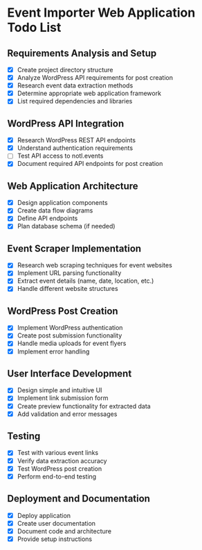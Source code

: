 # Event Importer Web Application Todo List

## Requirements Analysis and Setup
- [x] Create project directory structure
- [x] Analyze WordPress API requirements for post creation
- [x] Research event data extraction methods
- [x] Determine appropriate web application framework
- [x] List required dependencies and libraries

## WordPress API Integration
- [x] Research WordPress REST API endpoints
- [x] Understand authentication requirements
- [ ] Test API access to notl.events
- [x] Document required API endpoints for post creation

## Web Application Architecture
- [x] Design application components
- [x] Create data flow diagrams
- [x] Define API endpoints
- [x] Plan database schema (if needed)

## Event Scraper Implementation
- [x] Research web scraping techniques for event websites
- [x] Implement URL parsing functionality
- [x] Extract event details (name, date, location, etc.)
- [x] Handle different website structures

## WordPress Post Creation
- [x] Implement WordPress authentication
- [x] Create post submission functionality
- [x] Handle media uploads for event flyers
- [x] Implement error handling

## User Interface Development
- [x] Design simple and intuitive UI
- [x] Implement link submission form
- [x] Create preview functionality for extracted data
- [x] Add validation and error messages

## Testing
- [x] Test with various event links
- [x] Verify data extraction accuracy
- [x] Test WordPress post creation
- [x] Perform end-to-end testing

## Deployment and Documentation
- [x] Deploy application
- [x] Create user documentation
- [x] Document code and architecture
- [x] Provide setup instructions
